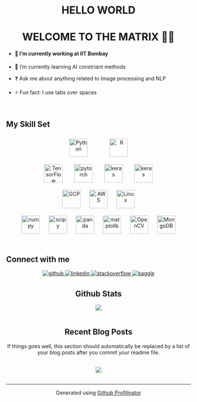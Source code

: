 # <div align="center">HELLO WORLD</div>  
  

# <div align="center">WELCOME TO THE MATRIX 👨‍💻</div>  
  

- #### 🔭 I’m currently working at IIT Bombay  
  

- 🌱 I’m currently learning AI constriant methods  
  

- ❓ Ask me about anything related to Image processing and NLP  
  

- ⚡ Fun fact: I use tabs over spaces  
  

<br/>  


## My Skill Set  
<div align="center">  
<img style="margin: 10px" src="https://devicons.github.io/devicon/devicon.git/icons/python/python-original.svg" alt="Python" height="50" />
 &nbsp;&nbsp;&nbsp;&nbsp;&nbsp;&nbsp;&nbsp;&nbsp;  
<img style="margin: 10px" src="https://www.vectorlogo.zone/logos/r-project/r-project-icon.svg" alt="R" height="50" />

<br/>
<img style="margin: 10px" src="https://www.vectorlogo.zone/logos/tensorflow/tensorflow-icon.svg" alt="TensorFlow" height="50" />&nbsp;&nbsp;  
<img style="margin: 10px" src="https://www.vectorlogo.zone/logos/pytorch/pytorch-icon.svg" alt="pytorch" height="50" />&nbsp;&nbsp;
<img style="margin: 10px" src="https://github.com/valohai/ml-logos/blob/master/keras.svg" alt="keras" height="50" />&nbsp;&nbsp;
<img style="margin: 10px" src="https://github.com/scikit-learn/scikit-learn/blob/master/doc/logos/scikit-learn-logo-notext.png" alt="keras" height="50" />
<br/> 
<img style="margin: 10px" src="https://www.vectorlogo.zone/logos/google_cloud/google_cloud-icon.svg" alt="GCP" height="50" />  
<img style="margin: 10px" src="https://devicons.github.io/devicon/devicon.git/icons/amazonwebservices/amazonwebservices-original-wordmark.svg" alt="AWS" height="50" />
<img style="margin: 10px" src="https://devicons.github.io/devicon/devicon.git/icons/linux/linux-original.svg" alt="Linux" height="50" />
<br/>   
<img style="margin: 10px" src="https://www.vectorlogo.zone/logos/numpy/numpy-icon.svg" alt="numpy" height="50" />
<img style="margin: 10px" src="https://github.com/valohai/ml-logos/blob/master/scipy.svg" alt="scipy" height="50" />
<img style="margin: 10px" src="https://github.com/valohai/ml-logos/blob/master/pandas.svg" alt="panda" height="50" />
<img style="margin: 10px" src="https://github.com/valohai/ml-logos/blob/master/matplotlib.svg" alt="matplolib" height="50" />


<img style="margin: 10px" src="https://www.vectorlogo.zone/logos/opencv/opencv-icon.svg" alt="OpenCV" height="50" />
<img style="margin: 10px" src="https://devicons.github.io/devicon/devicon.git/icons/mongodb/mongodb-original-wordmark.svg" alt="MongoDB" height="50" />  
</div>  

<br/>  


## Connect with me  
<div align="center">
<a href="https://github.com/charlie6echo" target="_blank">
<img src=https://img.shields.io/badge/github-%2324292e.svg?&style=for-the-badge&logo=github&logoColor=white alt=github style="margin-bottom: 5px;" />
</a>
<a href="https://linkedin.com/in/shubhamc6e" target="_blank">
<img src=https://img.shields.io/badge/linkedin-%231E77B5.svg?&style=for-the-badge&logo=linkedin&logoColor=white alt=linkedin style="margin-bottom: 5px;" />
</a>
<a href="https://stackoverflow.com/users/11075575" target="_blank">
<img src=https://img.shields.io/badge/stackoverflow-%23F28032.svg?&style=for-the-badge&logo=stackoverflow&logoColor=white alt=stackoverflow style="margin-bottom: 5px;" />
</a>
<a href="https://www.kaggle.com/charlie6echo " target="_blank">
<img src=https://img.shields.io/badge/kaggle-%2344BAE8.svg?&style=for-the-badge&logo=kaggle&logoColor=white alt=kaggle style="margin-bottom: 5px;" />
</a>  
  

<br/>  


## Github Stats  
<div align="center"><img src="https://github-readme-stats.vercel.app/api?username=charlie6echo&show_icons=true&count_private=true" align="center" /></div>  

<br/>  


## Recent Blog Posts  
<!-- BLOG-POST-LIST:START -->  
If things goes well, this section should automatically be replaced by a list of your blog posts after you commit your readme file. 
<!-- BLOG-POST-LIST:END -->
<br />


<div align="center">
<img src="https://komarev.com/ghpvc/?username=charlie6echo&&style=flat-square" align="center" />
</div>  

<br />

----
<div align="center">Generated using <a href="https://profilinator.rishav.dev/" target="_blank">Github Profilinator</a></div>
